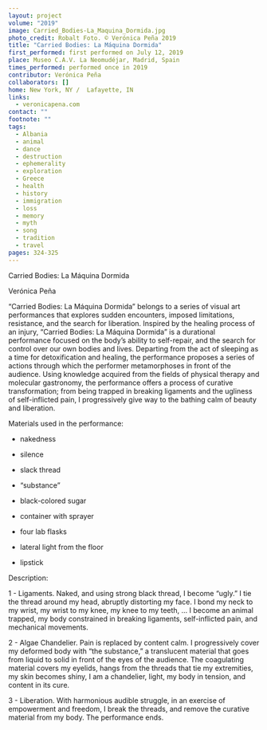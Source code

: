 ```yaml
---
layout: project
volume: "2019"
image: Carried_Bodies-La_Maquina_Dormida.jpg
photo_credit: Robalt Foto. © Verónica Peña 2019
title: "Carried Bodies: La Máquina Dormida"
first_performed: first performed on July 12, 2019
place: Museo C.A.V. La Neomudéjar, Madrid, Spain
times_performed: performed once in 2019
contributor: Verónica Peña
collaborators: []
home: New York, NY /  Lafayette, IN
links:
  - veronicapena.com
contact: ""
footnote: ""
tags:
  - Albania
  - animal
  - dance
  - destruction
  - ephemerality
  - exploration
  - Greece
  - health
  - history
  - immigration
  - loss
  - memory
  - myth
  - song
  - tradition
  - travel
pages: 324-325
---
```


Carried Bodies: La Máquina Dormida

Verónica Peña

“Carried Bodies: La Máquina Dormida” belongs to a series of visual art performances that explores sudden encounters, imposed limitations, resistance, and the search for liberation. Inspired by the healing process of an injury, “Carried Bodies: La Máquina Dormida” is a durational performance focused on the body’s ability to self-repair, and the search for control over our own bodies and lives. Departing from the act of sleeping as a time for detoxification and healing, the performance proposes a series of actions through which the performer metamorphoses in front of the audience. Using knowledge acquired from the fields of physical therapy and molecular gastronomy, the performance offers a process of curative transformation; from being trapped in breaking ligaments and the ugliness of self-inflicted pain, I progressively give way to the bathing calm of beauty and liberation.

Materials used in the performance:

- nakedness

- silence

- slack thread

- “substance”

- black-colored sugar

- container with sprayer

- four lab flasks

- lateral light from the floor

- lipstick

Description:

1 - Ligaments. Naked, and using strong black thread, I become “ugly.” I tie the thread around my head, abruptly distorting my face. I bond my neck to my wrist, my wrist to my knee, my knee to my teeth, … I become an animal trapped, my body constrained in breaking ligaments, self-inflicted pain, and mechanical movements.

2 - Algae Chandelier. Pain is replaced by content calm. I progressively cover my deformed body with “the substance,” a translucent material that goes from liquid to solid in front of the eyes of the audience. The coagulating material covers my eyelids, hangs from the threads that tie my extremities, my skin becomes shiny, I am a chandelier, light, my body in tension, and content in its cure.

3 - Liberation. With harmonious audible struggle, in an exercise of empowerment and freedom, I break the threads, and remove the curative material from my body. The performance ends.
